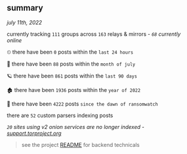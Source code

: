 
## summary
_july 11th, 2022_

currently tracking `111` groups across `163` relays & mirrors - _`68` currently online_

⏲ there have been `0` posts within the `last 24 hours`

🦈 there have been `88` posts within the `month of july`

🪐 there have been `861` posts within the `last 90 days`

🏚 there have been `1936` posts within the `year of 2022`

🦕 there have been `4222` posts `since the dawn of ransomwatch`

there are `52` custom parsers indexing posts

_`20` sites using v2 onion services are no longer indexed - [support.torproject.org](https://support.torproject.org/onionservices/v2-deprecation/)_

> see the project [README](https://github.com/joshhighet/ransomwatch#ransomwatch--) for backend technicals
